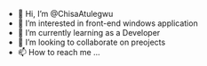 - 👋 Hi, I’m @ChisaAtulegwu
- 👀 I’m interested in front-end windows application
- 🌱 I’m currently learning as a Developer
- 💞️ I’m looking to collaborate on preojects
- 📫 How to reach me ...

<!---
ChisaAtulegwu/ChisaAtulegwu is a ✨ special ✨ repository because its `README.md` (this file) appears on your GitHub profile.
You can click the Preview link to take a look at your changes.
--->
